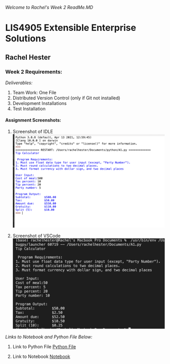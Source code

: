 *Welcome to Rachel's Week 2 ReadMe.MD*

>

# LIS4905 Extensible Enterprise Solutions

## Rachel Hester

### Week 2 Requirements:

*Deliverables:*

1. Team Work: One File
2. Distributed Version Control (only if Git not installed)
3. Development Installations
4. Test Installation

> 
> 
> 

#### Assignment Screenshots:

1. Screenshot of IDLE                                  
![IDLE Screenshot](img/A1_IDLE.png) 

2. Screenshot of VSCode
![VSCode Screenshot](img/VSCode_A1.png)


*Links to Notebook and Python File Below:*

1. Link to Python File
[Python File](docs/A1.py "A1")

2. Link to Notebook
[Notebook](docs/A1.ipynb "A1 Notebook")